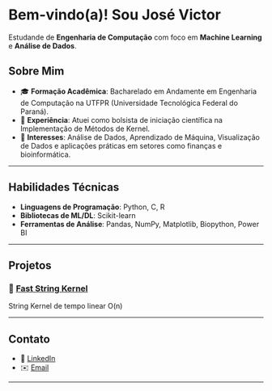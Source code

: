 #  Bem-vindo(a)! Sou José Victor

Estudande de **Engenharia de Computação** com foco em **Machine Learning** e **Análise de Dados**.

## Sobre Mim  

- 🎓 **Formação Acadêmica**: Bacharelado em Andamente em Engenharia de Computação na UTFPR (Universidade Tecnológica Federal do Paraná).  
- 💼 **Experiência**: Atuei como bolsista de iniciação científica na Implementação de Métodos de Kernel.
- 🌟 **Interesses**: Análise de Dados, Aprendizado de Máquina, Visualização de Dados e aplicações práticas em setores como finanças e bioinformática.

---

## Habilidades Técnicas  

- **Linguagens de Programação**: Python, C, R
- **Bibliotecas de ML/DL**: Scikit-learn  
- **Ferramentas de Análise**: Pandas, NumPy, Matplotlib, Biopython, Power BI  

---

## Projetos  

### 🔗 [Fast String Kernel](https://github.com/Josevpc/Fast-String-Kernel)  
String Kernel de tempo linear O(n)

---

## Contato  

- 💼 [LinkedIn](https://www.linkedin.com/in/josevpc/)   
- ✉️ [Email](mailto:josevictor@alunos.utfpr.edu.br)  

---  
